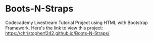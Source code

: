 # Boots-N-Straps
Codecademy Livestream Tutorial Project using HTML with Bootstrap Framework.
Here's the link to view this project:  https://christopherf242.github.io/Boots-N-Straps/
